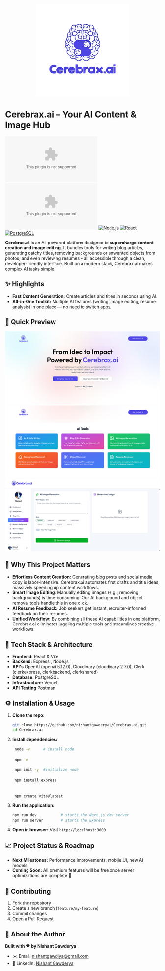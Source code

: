 <p align="center">
  <img src="client/src/assets/logo.svg" alt="Cerebrax.ai Logo" width="300" />
</p>

# Cerebrax.ai – Your AI Content & Image Hub  

[![GitHub stars](https://img.shields.io/github/stars/nishantgawderya1/Cerebrax.ai?style=social)](https://github.com/nishantgawderya1/Cerebrax.ai) [![GitHub issues](https://img.shields.io/github/issues/nishantgawderya1/Cerebrax.ai)](https://github.com/nishantgawderya1/Cerebrax.ai/issues) [![Node.js](https://img.shields.io/badge/Node.js-16.x-blue?logo=node.js)]() [![React](https://img.shields.io/badge/React-18.x-blue?logo=react)]() [![PostgreSQL](https://img.shields.io/badge/PostgreSQL-15.x-blue?logo=postgresql)]()


**Cerebrax.ai** is an AI-powered platform designed to **supercharge content creation and image editing**. It bundles tools for writing blog articles, generating catchy titles, removing backgrounds or unwanted objects from photos, and even reviewing resumes – all accessible through a clean, developer-friendly interface. Built on a modern stack, Cerebrax.ai makes complex AI tasks simple.  

## ✨ Highlights  
- **Fast Content Generation:** Create articles and titles in seconds using AI.
- **All-in-One Toolkit:** Multiple AI features (writing, image editing, resume analysis) in one place — no need to switch apps.  

## 📸 Quick Preview  
<img src="client/src/assets/Screenshot 2025-08-09 225248.png" alt="Home Page"  />
<img src="client/src/assets/Screenshot 2025-08-09 230949.png" alt="AI-Tools"  />
<img src="client/src/assets/Screenshot 2025-08-09 231051.png" alt="Image-Generation"  />


## 🚀 Why This Project Matters  
- **Effortless Content Creation:** Generating blog posts and social media copy is labor-intensive. Cerebrax.ai automates first drafts and title ideas, massively speeding up content workflows.
- **Smart Image Editing:** Manually editing images (e.g., removing backgrounds) is time-consuming. Our AI background and object removal tools handle this in one click.
- **AI Resume Feedback:** Job seekers get instant, recruiter-informed feedback on their resumes.
- **Unified Workflow:** By combining all these AI capabilities in one platform, Cerebrax.ai eliminates juggling multiple tools and streamlines creative workflows.

## 🔧 Tech Stack & Architecture  
- **Frontend:** React & Vite 
- **Backend:** Express , Node.js 
- **API's** OpenAI (openai 5.12.0), Cloudinary (cloudinary 2.7.0), Clerk (clerkexpress, clerkbackend, clerkshared) 
- **Database:** PostgreSQL  
- **Infrastructure:** Vercel  
- **API Testing** Postman

## ⚙️ Installation & Usage  

1. **Clone the repo:**  
   ```bash
   git clone https://github.com/nishantgawderya1/Cerebrax.ai.git
   cd Cerebrax.ai
   ```  
2. **Install dependencies:**  
   ```bash
    node -v      # install node
    
    npm -v

    npm init -y  #initialize node 

    npm install express 
        

    npm create vite@latest
   ```  
3. **Run the application:**  
   ```bash
   npm run dev           # starts the Next.js dev server
   npm run server        # starts the Express
   ```  
4. **Open in browser:** Visit `http://localhost:3000`

## 📈 Project Status & Roadmap  

- **Next Milestones:** Performance improvements, mobile UI, new AI models.  
- **Coming Soon:** All premium features will be free once server optimizations are complete 🎉  

## 🤝 Contributing  
1. Fork the repository  
2. Create a new branch (`feature/my-feature`)  
3. Commit changes  
4. Open a Pull Request  

## 👤 About the Author  
**Built with ❤️ by Nishant Gawderya**  
- ✉️ Email: nishantgawdiya@gmail.com  
- 🔗 LinkedIn: [Nishant Gawderya](https://www.linkedin.com/in/nishant-gawderya/)  
